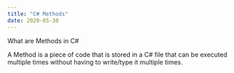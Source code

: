 ```yaml
---
title: "C# Methods"
date: 2020-05-30
---
```

What are Methods in C# 

A Method is a piece of code that is stored in a C# file that can be executed multiple times without having to write/type it multiple times.
